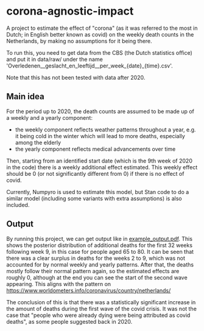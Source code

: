 # corona-agnostic-impact
A project to estimate the effect of "corona" (as it was referred to the most in Dutch; in English better known as covid)
on the weekly death counts in the Netherlands, by making no assumptions for it being there.

To run this, you need to get data from the CBS (the Dutch statistics office) and put it in data/raw/ under the name 
'Overledenen__geslacht_en_leeftijd__per_week_{date}_{time}.csv'.

Note that this has not been tested with data after 2020.

## Main idea
For the period up to 2020, the death counts are assumed to be made up of a weekly and a yearly component:
- the weekly component reflects weather patterns throughout a year, e.g. it being cold in the winter which will lead to
more deaths, especially among the elderly
- the yearly component reflects medical advancements over time

Then, starting from an identified start date (which is the 9th week of 2020 in the code) there is a weekly additional
effect estimated. This weekly effect should be 0 (or not significantly different from 0) if there is no effect of covid.

Currently, Numpyro is used to estimate this model, but Stan code to do a similar model (including some variants with
extra assumptions) is also included.

## Output
By running this project, we can get output like in [example_output.pdf](example_output.pdf). This shows the posterior 
distribution of additional deaths for the first 32 weeks following week 9, in this case for people aged 65 to 80. 
It can be seen that there was a clear surplus in deaths for the weeks 2 to 9, which was not accounted for by normal 
weekly and yearly patterns. After that, the deaths mostly follow their normal pattern again, so the estimated effects 
are roughly 0, although at the end you can see the start of the second wave appearing. This aligns with the pattern on 
https://www.worldometers.info/coronavirus/country/netherlands/ 

The conclusion of this is that there was a statistically significant increase in the amount of deaths during the first 
wave of the covid crisis. It was not the case that "people who were already dying were being attributed as covid 
deaths", as some people suggested back in 2020.
